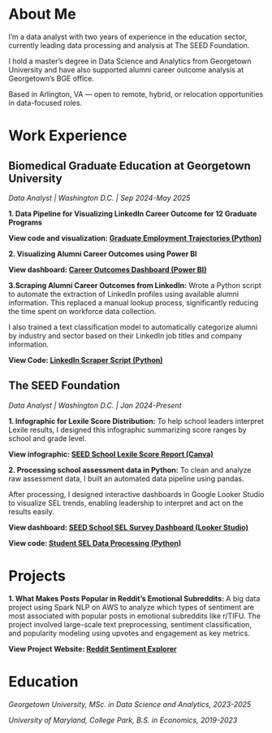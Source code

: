 # About Me
I’m a data analyst with two years of experience in the education sector, currently leading data processing and analysis at The SEED Foundation. 

I hold a master’s degree in Data Science and Analytics from Georgetown University and have also supported alumni career outcome analysis at Georgetown’s BGE office.

Based in Arlington, VA — open to remote, hybrid, or relocation opportunities in data-focused roles.


# Work Experience
## Biomedical Graduate Education at Georgetown University
*Data Analyst | Washington D.C. | Sep 2024-May 2025*

**1. Data Pipeline for Visualizing LinkedIn Career Outcome for 12 Graduate Programs**

   **View code and visualization: [Graduate Employment Trajectories (Python)](assets/img/biot_outcome_visualizations.html)**

**2. Visualizing Alumni Career Outcomes using Power BI**

   **View dashboard: [Career Outcomes Dashboard (Power BI)](assets/img/BGE%20Dashboards.pdf)**

**3.Scraping Alumni Career Outcomes from LinkedIn:**
   Wrote a Python script to automate the extraction of LinkedIn profiles using available alumni information. 
   This replaced a manual lookup process, significantly reducing the time spent on workforce data collection.

   I also trained a text classification model to automatically categorize alumni by industry and sector based on their LinkedIn job titles and company information.
   
   **View Code: [LinkedIn Scraper Script (Python)](https://github.com/zhuoyanguo/BGE_Work/blob/main/LinkedinScraper.ipynb)**
   

## The SEED Foundation
*Data Analyst | Washington D.C. | Jan 2024-Present*

**1. Infographic for Lexile Score Distribution:**
   To help school leaders interpret Lexile results, I designed this infographic summarizing score ranges by school and grade level.
   
   **View infographic: [SEED School Lexile Score Report (Canva)]()**

**2. Processing school assessment data in Python:**
   To clean and analyze raw assessment data, I built an automated data pipeline using pandas.

   After processing, I designed interactive dashboards in Google Looker Studio to visualize SEL trends, enabling leadership to interpret and act on the results easily.
  
   **View dashboard: [SEED School SEL Survey Dashboard (Looker Studio)](https://lookerstudio.google.com/reporting/dc08e88a-7f88-43da-b921-fabe9d37d41b)**

   
   **View code: [Student SEL Data Processing (Python)](https://github.com/zhuoyanguo/SEED_Work/blob/main/SEL_Student_Data_Processing.ipynb)**
   
   


# Projects

**1. What Makes Posts Popular in Reddit’s Emotional Subreddits:**
    A big data project using Spark NLP on AWS to analyze which types of sentiment are most associated with popular posts in emotional subreddits like r/TIFU.
    The project involved large-scale text preprocessing, sentiment classification, and popularity modeling using upvotes and engagement as key metrics.

   **View Project Website: [Reddit Sentiment Explorer](https://gu-dsan6000.github.io/fall-2024-project-team-28/)**

# Education
*Georgetown University, MSc. in Data Science and Analytics, 2023-2025*

*University of Maryland, College Park, B.S. in Economics, 2019-2023*



